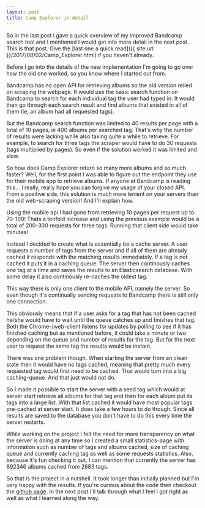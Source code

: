 ```yaml
---
layout: post
title: Camp Explorer in detail
---
```



So in the last post I gave a quick overview of my improved Bandcamp search tool and I mentioned I would get into more detail in the next post. This is that post. Give the [last one a quick read]({{ site.url }}/2017/08/02/Camp_Explorer.html) if you haven't already.

Before I go into the details of the new implementation I'm going to go over how the old one worked, so you know where I started out from.

Bandcamp has no open API for retrieving albums so the old version relied on scraping the webpage. It would use the basic search function on Bandcamp to search for each individual tag the user had typed in. It would then go through each search result and find albums that existed in all of them (ie, an album had all requested tags).

But the Bandcamp search function was limited to 40 results per page with a total of 10 pages, ie 400 albums per searched tag. That's why the number of results were lacking while also taking quite a while to retrieve. For example, to search for three tags the scraper would have to do 30 requests (tags multiplied by pages). So even if the solution worked it was limited and slow.

So how does Camp Explorer return so many more albums and so much faster? Well, for the first point I was able to figure out the endpoint they use for their mobile app to retrieve albums. If anyone at Bandcamp is reading this... I really, really hope you can forgive my usage of your closed API. From a positive side, this solution is much more lenient on your servers than the old web-scraping version! And I'll explain how.

Using the mobile api I had gone from retrieving 10 pages per request up to 70-100! Thats a tenfold increase and using the previous example would be a total of 200-300 requests for three tags. Running that client side would take minutes!

Instead I decided to create what is essentially be a cache server. A user requests a number of tags from the server and if all of them are already cached it responds with the matching results immediately. If a tag is not cached it puts it in a caching queue. The server then continously caches one tag at a time and saves the results to an Elasticsearch database. With some delay it also continously re-caches the oldest tag.

This way there is only one client to the mobile API, namely the server. So even though it's continually sending requests to Bandcamp there is still only one connection.

This obviously means that if a user asks for a tag that has not been cached he/she would have to wait until the queue catches up and finishes that tag. Both the Chrome-/web-client listens for updates by polling to see if it has finished caching but as mentioned before, it could take a minute or two depending on the queue and number of results for the tag. But for the next user to request the same tag the results would be instant.

There was one problem though. When starting the server from an clean state then it would have no tags cached, meaning that pretty much every requested tag would first need to be cached. That would turn into a big caching-queue. And that just would not do.

So I made it possible to start the server with a seed tag which would at server start retrieve all albums for that tag and then for each album put its tags into a large list. With that list cached it would have most popular tags pre-cached at server start. It does take a few hours to do though. Since all results are saved to the database you don't have to do this every time the server restarts.

While working on the project I felt the need for more transparency on what the server is doing at any time so I created a small statistics-page with information such as number of tags and albums cached, size of caching queue and currently caching tag as well as some requests statistics. Also, because it's fun checking it out, I can mention that currently the server has 892346 albums cached from 2683 tags.

So that is the project in a nutshell. It took longer than initially planned but I'm very happy with the results. If you're curious about the code then checkout the [github page](https://github.com/SvDvorak/CampExplorer). In the next post I'll talk through what I feel I got right as well as what I learned along the way.
